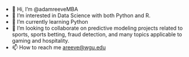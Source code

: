 - 👋 Hi, I’m @adamreeveMBA
- 👀 I’m interested in Data Science with both Python and R. 
- 🌱 I’m currently learning Python
- 💞️ I’m looking to collaborate on predictive modeling projects related to sports, sports betting, fraud detection, and many topics applicable to gaming and hospitality. 
- 📫 How to reach me areeve@wgu.edu

<!---
adamreeveMBA/adamreeveMBA is a ✨ special ✨ repository because its `README.md` (this file) appears on your GitHub profile.
You can click the Preview link to take a look at your changes.
--->
